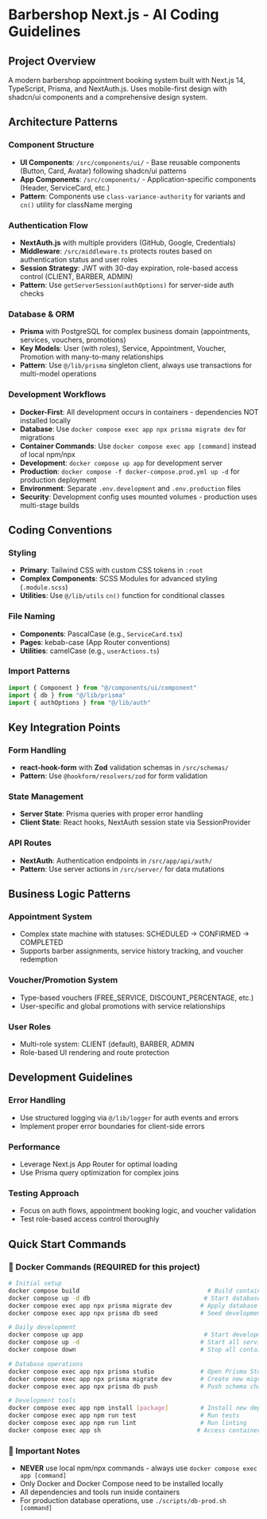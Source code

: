 # Barbershop Next.js - AI Coding Guidelines

## Project Overview
A modern barbershop appointment booking system built with Next.js 14, TypeScript, Prisma, and NextAuth.js. Uses mobile-first design with shadcn/ui components and a comprehensive design system.

## Architecture Patterns

### Component Structure
- **UI Components**: `/src/components/ui/` - Base reusable components (Button, Card, Avatar) following shadcn/ui patterns
- **App Components**: `/src/components/` - Application-specific components (Header, ServiceCard, etc.)
- **Pattern**: Components use `class-variance-authority` for variants and `cn()` utility for className merging

### Authentication Flow
- **NextAuth.js** with multiple providers (GitHub, Google, Credentials)
- **Middleware**: `/src/middleware.ts` protects routes based on authentication status and user roles
- **Session Strategy**: JWT with 30-day expiration, role-based access control (CLIENT, BARBER, ADMIN)
- **Pattern**: Use `getServerSession(authOptions)` for server-side auth checks

### Database & ORM
- **Prisma** with PostgreSQL for complex business domain (appointments, services, vouchers, promotions)
- **Key Models**: User (with roles), Service, Appointment, Voucher, Promotion with many-to-many relationships
- **Pattern**: Use `@/lib/prisma` singleton client, always use transactions for multi-model operations

### Development Workflows
- **Docker-First**: All development occurs in containers - dependencies NOT installed locally
- **Database**: Use `docker compose exec app npx prisma migrate dev` for migrations
- **Container Commands**: Use `docker compose exec app [command]` instead of local npm/npx
- **Development**: `docker compose up app` for development server  
- **Production**: `docker compose -f docker-compose.prod.yml up -d` for production deployment
- **Environment**: Separate `.env.development` and `.env.production` files
- **Security**: Development config uses mounted volumes - production uses multi-stage builds

## Coding Conventions

### Styling
- **Primary**: Tailwind CSS with custom CSS tokens in `:root`
- **Complex Components**: SCSS Modules for advanced styling (`.module.scss`)
- **Utilities**: Use `@/lib/utils` `cn()` function for conditional classes

### File Naming
- **Components**: PascalCase (e.g., `ServiceCard.tsx`)
- **Pages**: kebab-case (App Router conventions)
- **Utilities**: camelCase (e.g., `userActions.ts`)

### Import Patterns
```typescript
import { Component } from "@/components/ui/component"
import { db } from "@/lib/prisma"
import { authOptions } from "@/lib/auth"
```

## Key Integration Points

### Form Handling
- **react-hook-form** with **Zod** validation schemas in `/src/schemas/`
- **Pattern**: Use `@hookform/resolvers/zod` for form validation

### State Management
- **Server State**: Prisma queries with proper error handling
- **Client State**: React hooks, NextAuth session state via SessionProvider

### API Routes
- **NextAuth**: Authentication endpoints in `/src/app/api/auth/`
- **Pattern**: Use server actions in `/src/server/` for data mutations

## Business Logic Patterns

### Appointment System
- Complex state machine with statuses: SCHEDULED → CONFIRMED → COMPLETED
- Supports barber assignments, service history tracking, and voucher redemption

### Voucher/Promotion System
- Type-based vouchers (FREE_SERVICE, DISCOUNT_PERCENTAGE, etc.)
- User-specific and global promotions with service relationships

### User Roles
- Multi-role system: CLIENT (default), BARBER, ADMIN
- Role-based UI rendering and route protection

## Development Guidelines

### Error Handling
- Use structured logging via `@/lib/logger` for auth events and errors
- Implement proper error boundaries for client-side errors

### Performance
- Leverage Next.js App Router for optimal loading
- Use Prisma query optimization for complex joins

### Testing Approach
- Focus on auth flows, appointment booking logic, and voucher validation
- Test role-based access control thoroughly

## Quick Start Commands

### 🐳 Docker Commands (REQUIRED for this project)
```bash
# Initial setup
docker compose build                                    # Build containers  
docker compose up -d db                                # Start database only
docker compose exec app npx prisma migrate dev        # Apply database migrations
docker compose exec app npx prisma db seed            # Seed development data

# Daily development  
docker compose up app                                  # Start development server (with logs)
docker compose up -d                                  # Start all services in background
docker compose down                                   # Stop all containers

# Database operations
docker compose exec app npx prisma studio             # Open Prisma Studio
docker compose exec app npx prisma migrate dev        # Create new migration
docker compose exec app npx prisma db push            # Push schema changes (dev only)

# Development tools
docker compose exec app npm install [package]         # Install new dependency
docker compose exec app npm run test                  # Run tests
docker compose exec app npm run lint                  # Run linting
docker compose exec app sh                           # Access container terminal
```

### 🚨 Important Notes
- **NEVER** use local npm/npx commands - always use `docker compose exec app [command]`
- Only Docker and Docker Compose need to be installed locally
- All dependencies and tools run inside containers
- For production database operations, use `./scripts/db-prod.sh [command]`